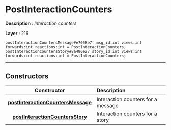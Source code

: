 # PostInteractionCounters

**Description** : *Interaction counters*

**Layer** : 216

```tl
postInteractionCountersMessage#e7058e7f msg_id:int views:int forwards:int reactions:int = PostInteractionCounters;
postInteractionCountersStory#8a480e27 story_id:int views:int forwards:int reactions:int = PostInteractionCounters;
```

---

## Constructors

| Constructor | Description |
| :---: | :--- |
| [**postInteractionCountersMessage**](constructor/postInteractionCountersMessage) | Interaction counters for a message |
| [**postInteractionCountersStory**](constructor/postInteractionCountersStory) | Interaction counters for a story |